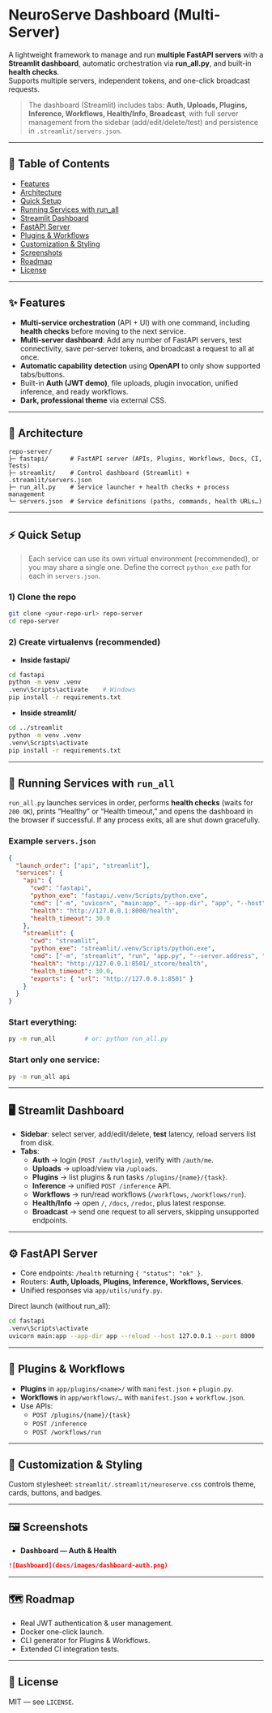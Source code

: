 # NeuroServe Dashboard (Multi-Server)

A lightweight framework to manage and run **multiple FastAPI servers** with a **Streamlit dashboard**, automatic orchestration via **run_all.py**, and built-in **health checks**.  
Supports multiple servers, independent tokens, and one-click broadcast requests.

> The dashboard (Streamlit) includes tabs: **Auth, Uploads, Plugins, Inference, Workflows, Health/Info, Broadcast**, with full server management from the sidebar (add/edit/delete/test) and persistence in `.streamlit/servers.json`.

---

## 🔗 Table of Contents
- [Features](#-features)
- [Architecture](#-architecture)
- [Quick Setup](#-quick-setup)
- [Running Services with run_all](#-running-services-with-run_all)
- [Streamlit Dashboard](#-streamlit-dashboard)
- [FastAPI Server](#-fastapi-server)
- [Plugins & Workflows](#-plugins--workflows)
- [Customization & Styling](#-customization--styling)
- [Screenshots](#-screenshots)
- [Roadmap](#-roadmap)
- [License](#-license)

---

## ✨ Features
- **Multi-service orchestration** (API + UI) with one command, including **health checks** before moving to the next service.  
- **Multi-server dashboard**: Add any number of FastAPI servers, test connectivity, save per-server tokens, and broadcast a request to all at once.  
- **Automatic capability detection** using **OpenAPI** to only show supported tabs/buttons.  
- Built-in **Auth (JWT demo)**, file uploads, plugin invocation, unified inference, and ready workflows.  
- **Dark, professional theme** via external CSS.  

---

## 🧱 Architecture
```
repo-server/
├─ fastapi/      # FastAPI server (APIs, Plugins, Workflows, Docs, CI, Tests)
├─ streamlit/    # Control dashboard (Streamlit) + .streamlit/servers.json
├─ run_all.py    # Service launcher + health checks + process management
└─ servers.json  # Service definitions (paths, commands, health URLs…)
```

---

## ⚡ Quick Setup

> Each service can use its own virtual environment (recommended), or you may share a single one. Define the correct `python_exe` path for each in `servers.json`.

### 1) Clone the repo
```bash
git clone <your-repo-url> repo-server
cd repo-server
```

### 2) Create virtualenvs (recommended)
- **Inside fastapi/**
```bash
cd fastapi
python -m venv .venv
.venv\Scripts\activate    # Windows
pip install -r requirements.txt
```

- **Inside streamlit/**
```bash
cd ../streamlit
python -m venv .venv
.venv\Scripts\activate
pip install -r requirements.txt
```

---

## 🚀 Running Services with `run_all`

`run_all.py` launches services in order, performs **health checks** (waits for `200 OK`), prints “Healthy” or “Health timeout,” and opens the dashboard in the browser if successful. If any process exits, all are shut down gracefully.

### Example `servers.json`
```json
{
  "launch_order": ["api", "streamlit"],
  "services": {
    "api": {
      "cwd": "fastapi",
      "python_exe": "fastapi/.venv/Scripts/python.exe",
      "cmd": ["-m", "uvicorn", "main:app", "--app-dir", "app", "--host", "127.0.0.1", "--port", "8000", "--reload"],
      "health": "http://127.0.0.1:8000/health",
      "health_timeout": 30.0
    },
    "streamlit": {
      "cwd": "streamlit",
      "python_exe": "streamlit/.venv/Scripts/python.exe",
      "cmd": ["-m", "streamlit", "run", "app.py", "--server.address", "127.0.0.1", "--server.port", "8501"],
      "health": "http://127.0.0.1:8501/_stcore/health",
      "health_timeout": 30.0,
      "exports": { "url": "http://127.0.0.1:8501" }
    }
  }
}
```

### Start everything:
```bash
py -m run_all        # or: python run_all.py
```

### Start only one service:
```bash
py -m run_all api
```

---

## 🖥️ Streamlit Dashboard

- **Sidebar**: select server, add/edit/delete, **test** latency, reload servers list from disk.  
- **Tabs**:
  - **Auth** → login (`POST /auth/login`), verify with `/auth/me`.  
  - **Uploads** → upload/view via `/uploads`.  
  - **Plugins** → list plugins & run tasks `/plugins/{name}/{task}`.  
  - **Inference** → unified `POST /inference` API.  
  - **Workflows** → run/read workflows (`/workflows`, `/workflows/run`).  
  - **Health/Info** → open `/`, `/docs`, `/redoc`, plus latest response.  
  - **Broadcast** → send one request to all servers, skipping unsupported endpoints.  

---

## ⚙️ FastAPI Server

- Core endpoints: `/health` returning `{ "status": "ok" }`.  
- Routers: **Auth, Uploads, Plugins, Inference, Workflows, Services**.  
- Unified responses via `app/utils/unify.py`.  

Direct launch (without run_all):
```bash
cd fastapi
.venv\Scripts\activate
uvicorn main:app --app-dir app --reload --host 127.0.0.1 --port 8000
```

---

## 🔌 Plugins & Workflows

- **Plugins** in `app/plugins/<name>/` with `manifest.json` + `plugin.py`.  
- **Workflows** in `app/workflows/…` with `manifest.json` + `workflow.json`.  
- Use APIs:
  - `POST /plugins/{name}/{task}`
  - `POST /inference`
  - `POST /workflows/run`

---

## 🎨 Customization & Styling

Custom stylesheet: `streamlit/.streamlit/neuroserve.css` controls theme, cards, buttons, and badges.  

---

## 🖼️ Screenshots

- **Dashboard — Auth & Health**
```md
![Dashboard](docs/images/dashboard-auth.png)
```

---

## 🗺️ Roadmap
- Real JWT authentication & user management.  
- Docker one-click launch.  
- CLI generator for Plugins & Workflows.  
- Extended CI integration tests.  

---

## 📜 License
MIT — see `LICENSE`.
